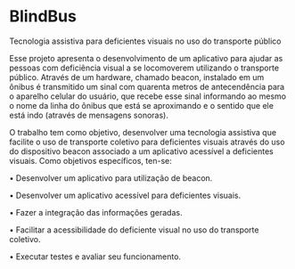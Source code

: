 # BlindBus
Tecnologia assistiva para deficientes visuais no uso do transporte público

Esse projeto apresenta o desenvolvimento de um aplicativo para ajudar as pessoas
com deficiência visual a se locomoverem utilizando o transporte público. Através de um
hardware, chamado beacon, instalado em um ônibus é transmitido um sinal com quarenta
metros de antecendência para o aparelho celular do usuário, que recebe esse sinal informando ao mesmo o nome da linha do ônibus que está se aproximando e o sentido que ele
está indo (através de mensagens sonoras).

O trabalho tem como objetivo, desenvolver uma tecnologia assistiva que facilite
o uso de transporte coletivo para deficientes visuais através do uso do dispositivo beacon
associado a um aplicativo acessível a deficientes visuais.
Como objetivos específicos, ten-se:

• Desenvolver um aplicativo para utilização de beacon.

• Desenvolver um aplicativo acessível para deficientes visuais.

• Fazer a integração das informações geradas.

• Facilitar a acessibilidade do deficiente visual no uso do transporte coletivo.

• Executar testes e avaliar seu funcionamento.

